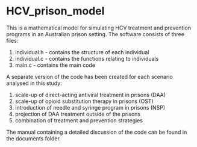 # HCV_prison_model
This is a mathematical model for simulating HCV treatment and prevention programs in an Australian prison setting.
The software consists of three files: 
1. individual.h - contains the structure of each individual
2. individual.c - contains the functions relating to individuals
3. main.c - contains the main code

A separate version of the code has been created for each scenario analysed in this study: 
1. scale-up of direct-acting antiviral treatment in prisons (DAA)
2. scale-up of opioid substitution therapy in prisons (OST)
3. introduction of needle and syringe program in prisons (NSP)
4. projection of DAA treatment outside of the prisons
5. combination of treatment and prevention strategies

The manual containing a detailed discussion of the code can be found in the documents folder.
